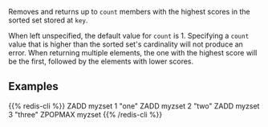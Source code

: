 Removes and returns up to `count` members with the highest scores in the sorted
set stored at `key`.

When left unspecified, the default value for `count` is 1. Specifying a `count`
value that is higher than the sorted set's cardinality will not produce an
error. When returning multiple elements, the one with the highest score will
be the first, followed by the elements with lower scores.

## Examples

{{% redis-cli %}}
ZADD myzset 1 "one"
ZADD myzset 2 "two"
ZADD myzset 3 "three"
ZPOPMAX myzset
{{% /redis-cli %}}

